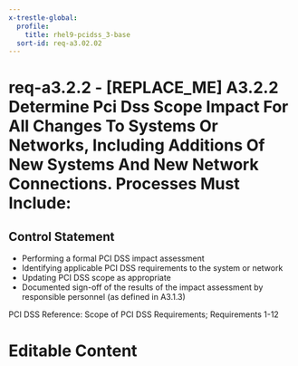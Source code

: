 ```yaml
---
x-trestle-global:
  profile:
    title: rhel9-pcidss_3-base
  sort-id: req-a3.02.02
---
```


# req-a3.2.2 - \[REPLACE_ME\] A3.2.2 Determine Pci Dss Scope Impact For All Changes To Systems Or Networks, Including Additions Of New Systems And New Network Connections. Processes Must Include:

## Control Statement

* Performing a formal PCI DSS impact assessment
* Identifying applicable PCI DSS requirements to the system or network
* Updating PCI DSS scope as appropriate
* Documented sign-off of the results of the impact assessment by
  responsible personnel (as defined in A3.1.3)

PCI DSS Reference: Scope of PCI DSS Requirements; Requirements 1-12

# Editable Content

<!-- Make additions and edits below -->
<!-- The above represents the contents of the control as received by the profile, prior to additions. -->
<!-- If the profile makes additions to the control, they will appear below. -->
<!-- The above markdown may not be edited but you may edit the content below, and/or introduce new additions to be made by the profile. -->
<!-- If there is a yaml header at the top, parameter values may be edited. Use --set-parameters to incorporate the changes during assembly. -->
<!-- The content here will then replace what is in the profile for this control, after running profile-assemble. -->
<!-- The current profile has no added parts for this control, but you may add new ones here. -->
<!-- Each addition must have a heading either of the form ## Control my_addition_name -->
<!-- or ## Part a. (where the a. refers to one of the control statement labels.) -->
<!-- "## Control" parts are new parts added after the statement part. -->
<!-- "## Part" parts are new parts added into the top-level statement part with that label. -->
<!-- Subparts may be added with nested hash levels of the form ### My Subpart Name -->
<!-- underneath the parent ## Control or ## Part being added -->
<!-- See https://oscal-compass.github.io/compliance-trestle/tutorials/ssp_profile_catalog_authoring/ssp_profile_catalog_authoring for guidance. -->
